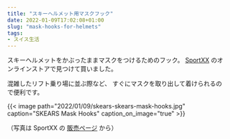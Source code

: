 ```yaml
---
title: "スキーヘルメット用マスクフック"
date: 2022-01-09T17:02:08+01:00
slug: "mask-hooks-for-helmets"
tags:
- スイス生活
---
```

スキーヘルメットをかぶったままマスクをつけるためのフック。
[SportXX](https://www.sportxx.ch/) のオンラインストアで見つけて買いました。

混雑したリフト乗り場に並ぶ際など、
すぐにマスクを取り出して着けられるので便利です。

{{< image
    path="2022/01/09/skears-skears-mask-hooks.jpg"
    caption="SKEARS Mask Hooks"
    caption_on_image="true" >}}

（写真は SportXX の [販売ページ](https://www.sportxx.ch/de/p/465216500000/skears) から）
